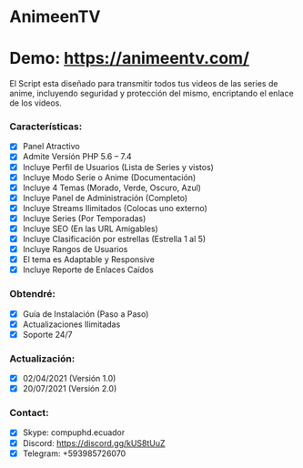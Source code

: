 # AnimeenTV
# Demo: https://animeentv.com/

El Script esta diseñado para transmitir todos tus videos de las series de anime, incluyendo seguridad y protección del mismo, encriptando el enlace de los videos.

### Características:
- [X] Panel Atractivo
- [X] Admite Versión PHP 5.6 – 7.4
- [X] Incluye Perfil de Usuarios (Lista de Series y vistos)
- [X] Incluye Modo Serie o Anime (Documentación)
- [X] Incluye 4 Temas (Morado, Verde, Oscuro, Azul)
- [X] Incluye Panel de Administración (Completo)
- [X] Incluye Streams Ilimitados (Colocas uno externo)
- [X] Incluye Series (Por Temporadas)
- [X] Incluye SEO (En las URL Amigables)
- [X] Incluye Clasificación por estrellas (Estrella 1 al 5)
- [X] Incluye Rangos de Usuarios
- [X] El tema es Adaptable y Responsive
- [X] Incluye Reporte de Enlaces Caídos

### Obtendré:
- [X] Guía de Instalación (Paso a Paso)
- [X] Actualizaciones Ilimitadas
- [X] Soporte 24/7

### Actualización:
- [X] 02/04/2021 (Versión 1.0)
- [X] 20/07/2021 (Versión 2.0)

### Contact:
- [X] Skype: compuphd.ecuador
- [X] Discord: https://discord.gg/kUS8tUuZ
- [X] Telegram: +593985726070
